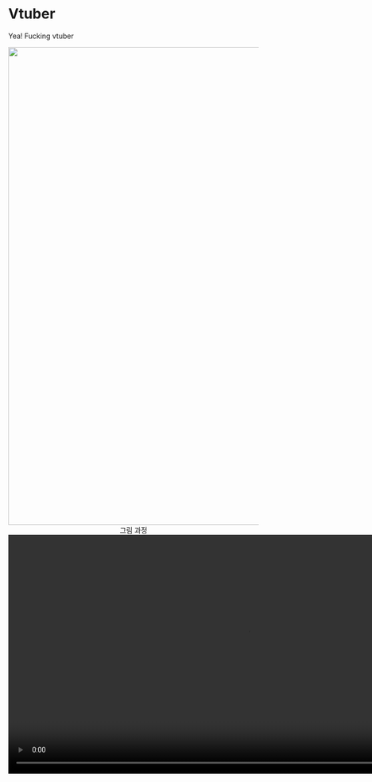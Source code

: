 # Vtuber
Yea! Fucking vtuber

<div align="center">
  <img src="https://user-images.githubusercontent.com/16532326/125159428-3b48ff00-e1b2-11eb-887d-97522dbfb476.png" width="960"/>
</div>


<div align="center">
  그림 과정
  
  <video src="https://user-images.githubusercontent.com/16532326/125163806-d9948f00-e1c9-11eb-8a25-132106ee93af.mp4" width="960" alt="drawing" mute="mute" autoplay="autoplay"/>
</div>

